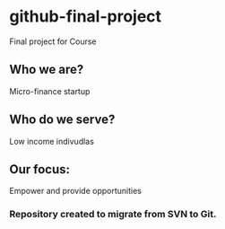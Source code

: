 # github-final-project
Final project for Course

## Who we are?
Micro-finance startup

## Who do we serve?
Low income indivudlas

## Our focus:
Empower and provide opportunities

### Repository created to migrate from SVN to Git.

